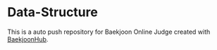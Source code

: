 # Data-Structure
This is a auto push repository for Baekjoon Online Judge created with [BaekjoonHub](https://github.com/BaekjoonHub/BaekjoonHub).
